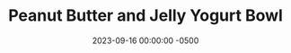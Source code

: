 ---
layout: post
title:  "Peanut Butter and Jelly Yogurt Bowl"
date:   2023-09-16 00:00:00 -0500
categories:
- Recipes
- Breakfast
permalink: /recipes/yogurt-pbj
image: /assets/Food/Breakfast/Yogurt/yogurt-pbj.jpg
ing: yogurtpbj-ing
facts: yogurtpbj-facts
Prep: 5
Rest: 
Cook: 
Source1: 
Source2: 
tags: 
- protein
- casein
- whey
- yogurt
- chia
- gluten free
- fruit
- jam
- nut
- chopped
Description: Here I've made 4 different variations of yogurt bowls that you can easily prep the night before for an easy breakfast. We have PB&J, Apple Pie, Chocolate, and Peanut Butter Banana for you to enjoy
Instructions: 
- In a small bowl or airtight container, mix together the base ingredients (yogurt, milk, applesauce, whey, peanut butter, cinnamon, and optional sweetener). Choose a flavor below, and mix in. Top with your fruit and chopped nuts (if you didn't use peanut butter)<br><br>

- Peanut Butter and Jelly - mix in the PB2 and top with your berries<br><br>

- For the other flavors and their nutrition facts, check out the links below<br>
- <a href="yogurt-banana">Peanut Butter Banana Yogurt Bowl</a><br>
- <a href="yogurt-apple">Apple Pie Yogurt Bowl</a><br>
- <a href="yogurt-choc">Chocolate Almond Yogurt Bowl</a><br>
---